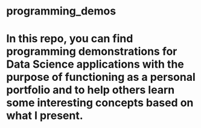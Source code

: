 # programming_demos

# In this repo, you can find programming demonstrations for Data Science applications with the purpose of functioning as a personal portfolio and to help others learn some interesting concepts based on what I present.
